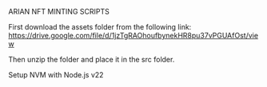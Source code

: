 ARIAN NFT MINTING SCRIPTS

First download the assets folder from the following link:
https://drive.google.com/file/d/1jzTgRAOhoufbynekHR8pu37vPGUAfOst/view

Then unzip the folder and place it in the src folder.

Setup NVM with Node.js v22